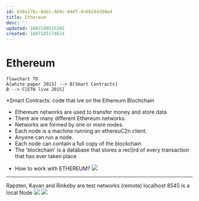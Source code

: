 ```yaml
---
id: 838a176c-8ab1-469c-8407-4c68284388e4
title: Ethereum
desc: ''
updated: 1607190515265
created: 1607185174614
---
```


# Ethereum

```mermaid
flowchart TD
A[white paper 2013] --> B[Smart Contracts]
B --> C[ETH live 2015]
```

*Smart Contracts: code that lve on the Ethereum Blochchain

* Ethereum networks are used to transfer money and store data 
* There are many different Ethereum networks. 
* Networks are formed by one or more nodes. 
* Each node is a machine running an ethereuC2n client. 
* Anyone can run a node. 
* Each node can contain a full copy of the blockchain 
* The 'blockchain' is a database that stores a recl)rd of every transaction that has ever taken place

- How to work with ETHEREUM?
![](/assets/images/2020-12-05-17-15-37.png)
---
Rapsten, Kavan and Rinkeby are test networks (remote)
localhost 8545 is a local Node
![](/assets/images/2020-12-05-17-25-49.png)
![](/assets/images/2020-12-05-17-48-34.png)